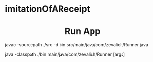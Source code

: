 # imitationOfAReceipt
<H1 align="center">Run App</H1>

<p>javac -sourcepath ./src -d bin src/main/java/com/zevalich/Runner.java</p>
<p>java -classpath  ./bin main/java/com/zevalich/Runner [args]</p>




